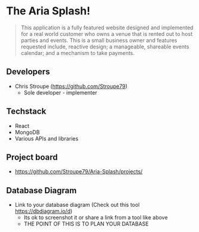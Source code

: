 # The Aria Splash!


> This application is a fully featured website designed and implemented for a real world customer who owns a venue that is rented out to host parties and events. This is a small business owner and features requested include, reactive design; a manageable, shareable events calendar; and a mechanism to take payments.

## Developers

- Chris Stroupe (https://github.com/Stroupe79)
  - Sole developer - implementer


## Techstack

- React
- MongoDB
- Various APIs and libraries

## Project board

- https://github.com/Stroupe79/Aria-Splash/projects/

## Database Diagram

- Link to your database diagram (Check out this tool https://dbdiagram.io/d)
  - Its ok to screenshot it or share a link from a tool like above
  - THE POINT OF THIS IS TO PLAN YOUR DATABASE
